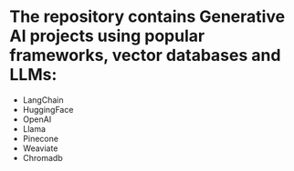 # The repository contains Generative AI projects using popular frameworks, vector databases and LLMs:
* LangChain
* HuggingFace
* OpenAI
* Llama
* Pinecone
* Weaviate
* Chromadb
